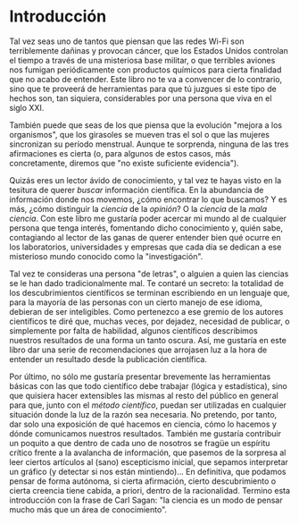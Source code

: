 # Introducción

Tal vez seas uno de tantos que piensan que las redes Wi-Fi son terriblemente dañinas y provocan cáncer, que los Estados Unidos controlan el tiempo a través de una misteriosa base militar, o que terribles aviones nos fumigan periódicamente con productos químicos para cierta finalidad que no acabo de entender. Este libro no te va a convencer de lo contrario, sino que te proveerá de herramientas para que tú juzgues si este tipo de hechos son, tan siquiera, considerables por una persona que viva en el siglo XXI.

También puede que seas de los que piensa que la evolución "mejora a los organismos", que los girasoles se mueven tras el sol o que las mujeres sincronizan su período menstrual. Aunque te sorprenda, ninguna de las tres afirmaciones es cierta (o, para algunos de estos casos, más concretamente, diremos que "no existe suficiente evidencia").

Quizás eres un lector ávido de conocimiento, y tal vez te hayas visto en la tesitura de querer *buscar* información científica. En la abundancia de información donde nos movemos, ¿cómo encontrar lo que buscamos? Y es más, ¿cómo distinguir la *ciencia* de la *opinión*? O la *ciencia* de la *mala ciencia*. Con este libro me gustaría poder acercar mi mundo al de cualquier persona que tenga interés, fomentando dicho conocimiento y, quién sabe, contagiando al lector de las ganas de querer entender bien qué ocurre en los laboratorios, universidades y empresas que cada día se dedican a ese misterioso mundo conocido como la "investigación".

Tal vez te consideras una persona "de letras", o alguien a quien las ciencias se le han dado tradicionalmente mal. Te contaré un secreto: la totalidad de los descubrimientos científicos se terminan escribiendo en un lenguaje que, para la mayoría de las personas con un cierto manejo de ese idioma, debieran de ser inteligibles. Como pertenezco a ese gremio de los autores científicos te diré que, muchas veces, por dejadez, necesidad de publicar, o simplemente por falta de habilidad, algunos científicos describimos nuestros resultados de una forma un tanto oscura. Así, me gustaría en este libro dar una serie de recomendaciones que arrojasen luz a la hora de entender un resultado desde la publicación científica.

Por último, no sólo me gustaría presentar brevemente las herramientas básicas con las que todo científico debe trabajar (lógica y estadística), sino que quisiera hacer extensibles las mismas al resto del público en general para que, junto con el *método científico*, puedan ser utilizadas en cualquier situación donde la luz de la razón sea necesaria. No pretendo, por tanto, dar solo una exposición de qué hacemos en ciencia, cómo lo hacemos y dónde comunicamos nuestros resultados. También me gustaría contribuir un poquito a que dentro de cada uno de nosotros se fragüe un espíritu crítico frente a la avalancha de información, que pasemos de la sorpresa al leer ciertos artículos al (sano) escepticismo inicial, que sepamos interpretar un gráfico (y detectar si nos están mintiendo)... En definitiva, que podamos pensar de forma autónoma, si cierta afirmación, cierto descubrimiento o cierta creencia tiene cabida, a priori, dentro de la racionalidad. Termino esta introducción con la frase de Carl Sagan: "la ciencia es un modo de pensar mucho más que un área de conocimiento".
